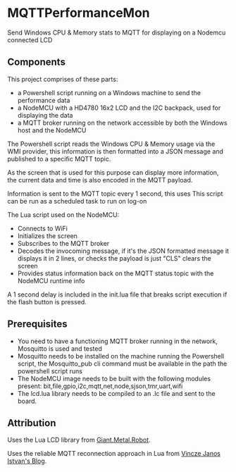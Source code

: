 # MQTTPerformanceMon #
Send Windows CPU &amp; Memory stats to MQTT for displaying on a Nodemcu connected LCD

## Components ##
This project comprises of these parts:
* a Powershell script running on a Windows machine to send the performance data
* a NodeMCU with a HD4780 16x2 LCD and the I2C backpack, used for displaying the data
* a MQTT broker running on the network accessible by both the Windows host and the NodeMCU

The Powershell script reads the Windows CPU &amp; Memory usage via the WMI provider, this information is then formatted into a JSON message and published to a specific MQTT topic.

As the screen that is used for this purpose can display more information, the current data and time is also encoded in the MQTT payload.

Information is sent to the MQTT topic every 1 second, this uses This script can be run as a scheduled task to run on log-on 

The Lua script used on the NodeMCU:
* Connects to WiFi
* Initializes the screen
* Subscribes to the MQTT broker
* Decodes the invocoming message, if it's the JSON formatted message it displays it in 2 lines, or checks the payload is just "CLS" clears the screen
* Provides status information back on the MQTT status topic with the NodeMCU runtime info
  
A 1 second delay is included in the init.lua file that breaks script execution if the flash button is pressed.

## Prerequisites ##
* You need to have a functioning MQTT broker running in the network, Mosquitto is used and tested
* Mosquitto needs to be installed on the machine running the Powershell script, the Mosquitto_pub cli command must be available in the path the powershell script runs 
* The NodeMCU image needs to be built with the following modules present: bit,file,gpio,i2c,mqtt,net,node,sjson,tmr,uart,wifi
* The lcd.lua library needs to be compiled to an .lc file and sent to the board.

## Attribution ##
Uses the Lua LCD library from [Giant.Metal.Robot](http://giantmetalrobot.blogspot.in/2015/07/esp8266-i2c-lcd.html).

Uses the reliable MQTT reconnection approach in Lua from [Vincze Janos Istvan's Blog](https://blog.vinczejanos.info/2016/12/21/reliable-mqtt-connection-with-nodemcu-part-2/).